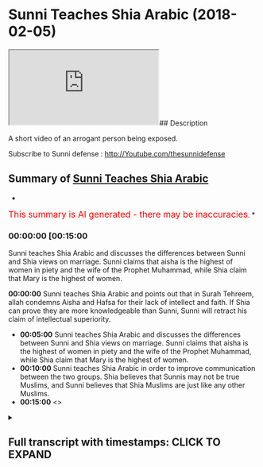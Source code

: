 # Sunni Teaches Shia Arabic (2018-02-05)

<iframe loading='lazy' src='https://www.youtube.com/embed/Avq4Nb3_yY0'></iframe>## Description

A short video of an arrogant person being exposed.

Subscribe to Sunni defense : http://Youtube.com/thesunnidefense

## Summary of [Sunni Teaches Shia Arabic](https://www.youtube.com/watch?v=Avq4Nb3_yY0)


*

<span style="color:red; font-size:125%">This summary is AI generated - there may be inaccuracies</span>. [](/)*

### <a onclick="modifyYTiframeseektime('900')">00:00:00 [00:15:00</a>

Sunni teaches Shia Arabic and discusses the differences between Sunni and Shia views on marriage. Sunni claims that aisha is the highest of women in piety and the wife of the Prophet Muhammad, while Shia claim that Mary is the highest of women.

**<a onclick="modifyYTiframeseektime('0')">00:00:00</a>** Sunni teaches Shia Arabic and points out that in Surah Tehreem, allah condemns Aisha and Hafsa for their lack of intellect and faith. If Shia can prove they are more knowledgeable than Sunni, Sunni will retract his claim of intellectual superiority.
* **<a onclick="modifyYTiframeseektime('300')">00:05:00</a>** Sunni teaches Shia Arabic and discusses the differences between Sunni and Shia views on marriage. Sunni claims that aisha is the highest of women in piety and the wife of the Prophet Muhammad, while Shia claim that Mary is the highest of women.
* **<a onclick="modifyYTiframeseektime('600')">00:10:00</a>** Sunni teaches Shia Arabic in order to improve communication between the two groups. Shia believes that Sunnis may not be true Muslims, and Sunni believes that Shia Muslims are just like any other Muslims.
* **<a onclick="modifyYTiframeseektime('900')">00:15:00</a>** <>

<details><summary><h2>Full transcript with timestamps: CLICK TO EXPAND</h2></summary>

<a onclick="modifyYTiframeseektime('0)')">0:00:00 and someone was saying about source<\/a>
<a onclick="modifyYTiframeseektime('1)')">0:00:01 Italian is that correct yeah yes yes so<\/a>
<a onclick="modifyYTiframeseektime('4)')">0:00:04 I just want to ask because just to kind<\/a>
<a onclick="modifyYTiframeseektime('6)')">0:00:06 of recap what you've already said yes<\/a>
<a onclick="modifyYTiframeseektime('8)')">0:00:08 you've said that you know in tituba illa<\/a>
<a onclick="modifyYTiframeseektime('12)')">0:00:12 llah philosopher to lucuma wanted o hara<\/a>
<a onclick="modifyYTiframeseektime('15)')">0:00:15 allah - allah llahu ghibli no I said<\/a>
<a onclick="modifyYTiframeseektime('19)')">0:00:19 what meaning we molecular by the zelicah<\/a>
<a onclick="modifyYTiframeseektime('21)')">0:00:21 yes before here this verse I think it's<\/a>
<a onclick="modifyYTiframeseektime('23)')">0:00:23 verse 5 or something in chapter 66 of<\/a>
<a onclick="modifyYTiframeseektime('27)')">0:00:27 the Quran because I wanna I want to get<\/a>
<a onclick="modifyYTiframeseektime('36)')">0:00:36 this kind of right with ya and I just<\/a>
<a onclick="modifyYTiframeseektime('39)')">0:00:39 wanna don't misrepresent your argument<\/a>
<a onclick="modifyYTiframeseektime('41)')">0:00:41 because I understand y'all yeah okay<\/a>
<a onclick="modifyYTiframeseektime('43)')">0:00:43 you're saying that the Quran if you read<\/a>
<a onclick="modifyYTiframeseektime('46)')">0:00:46 it very carefully or even just literally<\/a>
<a onclick="modifyYTiframeseektime('49)')">0:00:49 on the face of it you'll see that in<\/a>
<a onclick="modifyYTiframeseektime('51)')">0:00:51 surah taha Reem it's very clear<\/a>
<a onclick="modifyYTiframeseektime('54)')">0:00:54 yeah to you that it's basically<\/a>
<a onclick="modifyYTiframeseektime('57)')">0:00:57 condemning Aisha and hafsa okay well<\/a>
<a onclick="modifyYTiframeseektime('61)')">0:01:01 it's showing that they are not on the<\/a>
<a onclick="modifyYTiframeseektime('63)')">0:01:03 right path did you say yeah please go<\/a>
<a onclick="modifyYTiframeseektime('65)')">0:01:05 ahead yeah<\/a>
<a onclick="modifyYTiframeseektime('66)')">0:01:06 yes I said to you yes please I said to<\/a>
<a onclick="modifyYTiframeseektime('68)')">0:01:08 the proper and then he brought you as a<\/a>
<a onclick="modifyYTiframeseektime('72)')">0:01:12 whole okay okay and use this versus the<\/a>
<a onclick="modifyYTiframeseektime('77)')">0:01:17 on he yes yes I eat a great decided who<\/a>
<a onclick="modifyYTiframeseektime('83)')">0:01:23 would give is to the great that's right<\/a>
<a onclick="modifyYTiframeseektime('85)')">0:01:25 that's right allows the greatest okay<\/a>
<a onclick="modifyYTiframeseektime('87)')">0:01:27 compared to Sydney's obviously yeah<\/a>
<a onclick="modifyYTiframeseektime('95)')">0:01:35 intellectually so back to my point yes<\/a>
<a onclick="modifyYTiframeseektime('98)')">0:01:38 but you do not accept okay then and the<\/a>
<a onclick="modifyYTiframeseektime('103)')">0:01:43 example I gave was this surah tehreem<\/a>
<a onclick="modifyYTiframeseektime('105)')">0:01:45 for a sport yeah but just just to kind<\/a>
<a onclick="modifyYTiframeseektime('108)')">0:01:48 of hold up on what you said there but<\/a>
<a onclick="modifyYTiframeseektime('109)')">0:01:49 intellectually greater so if you accept<\/a>
<a onclick="modifyYTiframeseektime('111)')">0:01:51 do you believe that in this conversation<\/a>
<a onclick="modifyYTiframeseektime('113)')">0:01:53 you have the knowledge edge when it<\/a>
<a onclick="modifyYTiframeseektime('116)')">0:01:56 comes to speaking to me<\/a>
<a onclick="modifyYTiframeseektime('118)')">0:01:58 to disburse ya know generally speaking<\/a>
<a onclick="modifyYTiframeseektime('120)')">0:02:00 on this vessel sir no in this verse<\/a>
<a onclick="modifyYTiframeseektime('122)')">0:02:02 yes yeah I mean if you bring numbers<\/a>
<a onclick="modifyYTiframeseektime('124)')">0:02:04 from somewhere else I haven't studied no<\/a>
<a onclick="modifyYTiframeseektime('126)')">0:02:06 problem okay fine so because I want to<\/a>
<a onclick="modifyYTiframeseektime('129)')">0:02:09 know that before I think you as an<\/a>
<a onclick="modifyYTiframeseektime('130)')">0:02:10 authority and a teacher yeah<\/a>
<a onclick="modifyYTiframeseektime('132)')">0:02:12 because obviously that's what I even<\/a>
<a onclick="modifyYTiframeseektime('134)')">0:02:14 made a claim about being more<\/a>
<a onclick="modifyYTiframeseektime('136)')">0:02:16 intellectually superior so I'm obviously<\/a>
<a onclick="modifyYTiframeseektime('138)')">0:02:18 knowledge is higher in this verse so I<\/a>
<a onclick="modifyYTiframeseektime('141)')">0:02:21 want to start by saying helped us to<\/a>
<a onclick="modifyYTiframeseektime('143)')">0:02:23 chant at the headless below I will force<\/a>
<a onclick="modifyYTiframeseektime('144)')">0:02:24 hot hot air to kill them removed that is<\/a>
<a onclick="modifyYTiframeseektime('147)')">0:02:27 the wrath of the hike<\/a>
<a onclick="modifyYTiframeseektime('148)')">0:02:28 well not infer and come to testify as<\/a>
<a onclick="modifyYTiframeseektime('151)')">0:02:31 Academy heavy Aloha tequila rose over me<\/a>
<a onclick="modifyYTiframeseektime('154)')">0:02:34 isla taquila news that is arrested the<\/a>
<a onclick="modifyYTiframeseektime('157)')">0:02:37 high-hat are off this was like you know<\/a>
<a onclick="modifyYTiframeseektime('160)')">0:02:40 in the Kansas tortilla and to Jade head<\/a>
<a onclick="modifyYTiframeseektime('162)')">0:02:42 Aloha you a lamb tartare and to GT Aloha<\/a>
<a onclick="modifyYTiframeseektime('170)')">0:02:50 bye-bye it was against you<\/a>
<a onclick="modifyYTiframeseektime('173)')">0:02:53 thank you know it so you gonna get<\/a>
<a onclick="modifyYTiframeseektime('175)')">0:02:55 refuted I want you just said you don't<\/a>
<a onclick="modifyYTiframeseektime('177)')">0:02:57 know how to speak Arabic but yeah you<\/a>
<a onclick="modifyYTiframeseektime('181)')">0:03:01 want me to accept you as a knowledge<\/a>
<a onclick="modifyYTiframeseektime('182)')">0:03:02 authority over we gonna debate the team<\/a>
<a onclick="modifyYTiframeseektime('184)')">0:03:04 or not<\/a>
<a onclick="modifyYTiframeseektime('184)')">0:03:04 okay okay<\/a>
<a onclick="modifyYTiframeseektime('188)')">0:03:08 a few Easton agree well I don't think<\/a>
<a onclick="modifyYTiframeseektime('192)')">0:03:12 your your status as the great has been<\/a>
<a onclick="modifyYTiframeseektime('195)')">0:03:15 established this moment when you don't<\/a>
<a onclick="modifyYTiframeseektime('197)')">0:03:17 have to speak the language of the book<\/a>
<a onclick="modifyYTiframeseektime('198)')">0:03:18 you're trying to impossible for someone<\/a>
<a onclick="modifyYTiframeseektime('200)')">0:03:20 who doesn't speak the whole language<\/a>
<a onclick="modifyYTiframeseektime('202)')">0:03:22 view yes yes it is important to study<\/a>
<a onclick="modifyYTiframeseektime('204)')">0:03:24 one verse possible with somebody he does<\/a>
<a onclick="modifyYTiframeseektime('210)')">0:03:30 speak it fluently<\/a>
<a onclick="modifyYTiframeseektime('211)')">0:03:31 yeah I believe is you would have a weak<\/a>
<a onclick="modifyYTiframeseektime('213)')">0:03:33 understanding because of your because of<\/a>
<a onclick="modifyYTiframeseektime('215)')">0:03:35 your tools<\/a>
<a onclick="modifyYTiframeseektime('215)')">0:03:35 yes I'm saying the person I spoke to you<\/a>
<a onclick="modifyYTiframeseektime('233)')">0:03:53 know is garbage and if he understands<\/a>
<a onclick="modifyYTiframeseektime('235)')">0:03:55 their bootleg religion and you know I<\/a>
<a onclick="modifyYTiframeseektime('237)')">0:03:57 could just terminate this conversation<\/a>
<a onclick="modifyYTiframeseektime('239)')">0:03:59 right now how you wanna do but I'm gonna<\/a>
<a onclick="modifyYTiframeseektime('242)')">0:04:02 get I'm gonna give you one question on<\/a>
<a onclick="modifyYTiframeseektime('243)')">0:04:03 this verse and if you can answer this we<\/a>
<a onclick="modifyYTiframeseektime('246)')">0:04:06 get horrifying<\/a>
<a onclick="modifyYTiframeseektime('253)')">0:04:13 yes yes<\/a>
<a onclick="modifyYTiframeseektime('279)')">0:04:39 at the end of help you in the future<\/a>
<a onclick="modifyYTiframeseektime('298)')">0:04:58 okay you know to deal with this okay<\/a>
<a onclick="modifyYTiframeseektime('334)')">0:05:34 please move tether you see everything<\/a>
<a onclick="modifyYTiframeseektime('337)')">0:05:37 that is move tether in Arabic language<\/a>
<a onclick="modifyYTiframeseektime('339)')">0:05:39 remember this yeah I mean enough Wyatt<\/a>
<a onclick="modifyYTiframeseektime('342)')">0:05:42 hello hello because you're starting the<\/a>
<a onclick="modifyYTiframeseektime('344)')">0:05:44 sentence my friend okay hello so nutty<\/a>
<a onclick="modifyYTiframeseektime('346)')">0:05:46 because it's now a dolphin at Iwo Jima<\/a>
<a onclick="modifyYTiframeseektime('349)')">0:05:49 now it's gotta be done yes you say the<\/a>
<a onclick="modifyYTiframeseektime('354)')">0:05:54 name right yeah because the great has to<\/a>
<a onclick="modifyYTiframeseektime('358)')">0:05:58 do to you interview the great I saw the<\/a>
<a onclick="modifyYTiframeseektime('361)')">0:06:01 great I said the great so if you don't<\/a>
<a onclick="modifyYTiframeseektime('364)')">0:06:04 those are become the great you group<\/a>
<a onclick="modifyYTiframeseektime('369)')">0:06:09 okay<\/a>
<a onclick="modifyYTiframeseektime('371)')">0:06:11 yes I see okay uh I said you know as a<\/a>
<a onclick="modifyYTiframeseektime('374)')">0:06:14 whole fire you you claim to follow the<\/a>
<a onclick="modifyYTiframeseektime('379)')">0:06:19 whole Quran this is enjoyable it's fun I<\/a>
<a onclick="modifyYTiframeseektime('381)')">0:06:21 said you claim to fill the whole Quran<\/a>
<a onclick="modifyYTiframeseektime('383)')">0:06:23 uh-huh but you don't the brother asked<\/a>
<a onclick="modifyYTiframeseektime('386)')">0:06:26 me yes give me an example he said give<\/a>
<a onclick="modifyYTiframeseektime('389)')">0:06:29 him two examples here that you give my<\/a>
<a onclick="modifyYTiframeseektime('395)')">0:06:35 Isha a state petition the Great Scott<\/a>
<a onclick="modifyYTiframeseektime('403)')">0:06:43 okay okay okay yeah okay cut to the<\/a>
<a onclick="modifyYTiframeseektime('409)')">0:06:49 chase hiya Dan gives in the Quran<\/a>
<a onclick="modifyYTiframeseektime('412)')">0:06:52 that's my only claim okay in this<\/a>
<a onclick="modifyYTiframeseektime('415)')">0:06:55 conversation okay so do you agree that<\/a>
<a onclick="modifyYTiframeseektime('418)')">0:06:58 you're done okay thank you maybe<\/a>
<a onclick="modifyYTiframeseektime('421)')">0:07:01 something maybe some people do not mean<\/a>
<a onclick="modifyYTiframeseektime('424)')">0:07:04 you personally okay do you say Ayesha is<\/a>
<a onclick="modifyYTiframeseektime('427)')">0:07:07 the mother the best wife after catedral<\/a>
<a onclick="modifyYTiframeseektime('431)')">0:07:11 de pez well I say that hadiza was the<\/a>
<a onclick="modifyYTiframeseektime('434)')">0:07:14 best because I do acknowledge the hadith<\/a>
<a onclick="modifyYTiframeseektime('436)')">0:07:16 of this a hadith we have in our<\/a>
<a onclick="modifyYTiframeseektime('437)')">0:07:17 tradition that says that therefore that<\/a>
<a onclick="modifyYTiframeseektime('439)')">0:07:19 women like that to complete their a man<\/a>
<a onclick="modifyYTiframeseektime('441)')">0:07:21 but there's some discussion on the the<\/a>
<a onclick="modifyYTiframeseektime('443)')">0:07:23 authenticity of the hadith I accept the<\/a>
<a onclick="modifyYTiframeseektime('445)')">0:07:25 authenticity of that habit yeah I sure<\/a>
<a onclick="modifyYTiframeseektime('448)')">0:07:28 was not mentioned in the hadith so in<\/a>
<a onclick="modifyYTiframeseektime('450)')">0:07:30 that hadith who had Fatima we had<\/a>
<a onclick="modifyYTiframeseektime('452)')">0:07:32 Khadijah who had a seer I will have<\/a>
<a onclick="modifyYTiframeseektime('455)')">0:07:35 Mariam and then the Ferrari says about<\/a>
<a onclick="modifyYTiframeseektime('457)')">0:07:37 maryam that I've just told you my<\/a>
<a onclick="modifyYTiframeseektime('462)')">0:07:42 viewpoint on that so that each is the<\/a>
<a onclick="modifyYTiframeseektime('463)')">0:07:43 highest of the wives yes so apart from<\/a>
<a onclick="modifyYTiframeseektime('465)')">0:07:45 Khadijah yeah are you saying aisha is<\/a>
<a onclick="modifyYTiframeseektime('467)')">0:07:47 the highest of those wives of the ones<\/a>
<a onclick="modifyYTiframeseektime('468)')">0:07:48 that remain from the let's say 11 or 12<\/a>
<a onclick="modifyYTiframeseektime('471)')">0:07:51 that he he married yes yes yeah yeah so<\/a>
<a onclick="modifyYTiframeseektime('476)')">0:07:56 she we would say that he loved her the<\/a>
<a onclick="modifyYTiframeseektime('477)')">0:07:57 most yes and she was like my shoes the<\/a>
<a onclick="modifyYTiframeseektime('479)')">0:07:59 highest please pay attention to the<\/a>
<a onclick="modifyYTiframeseektime('482)')">0:08:02 question okay who you personally say she<\/a>
<a onclick="modifyYTiframeseektime('484)')">0:08:04 is the highest in piety etc is that the<\/a>
<a onclick="modifyYTiframeseektime('487)')">0:08:07 case of the other ones the remaining<\/a>
<a onclick="modifyYTiframeseektime('488)')">0:08:08 ones yes yeah okay so going back to the<\/a>
<a onclick="modifyYTiframeseektime('491)')">0:08:11 bus which you claimed you are in<\/a>
<a onclick="modifyYTiframeseektime('495)')">0:08:15 authority of and so on and sadder than a<\/a>
<a onclick="modifyYTiframeseektime('496)')">0:08:16 seventh or okay did but fine you said<\/a>
<a onclick="modifyYTiframeseektime('499)')">0:08:19 here you're the authority in Arabic and<\/a>
<a onclick="modifyYTiframeseektime('500)')">0:08:20 no I said you're not going to teach me<\/a>
<a onclick="modifyYTiframeseektime('503)')">0:08:23 Arabic because you don't<\/a>
<a onclick="modifyYTiframeseektime('505)')">0:08:25 you're telling me to translate okay I<\/a>
<a onclick="modifyYTiframeseektime('509)')">0:08:29 gave you a translation you said it's<\/a>
<a onclick="modifyYTiframeseektime('511)')">0:08:31 wrong okay so you heard my translation<\/a>
<a onclick="modifyYTiframeseektime('513)')">0:08:33 yeah let's see what you've got to say<\/a>
<a onclick="modifyYTiframeseektime('515)')">0:08:35 well do I have to say okay I have to<\/a>
<a onclick="modifyYTiframeseektime('517)')">0:08:37 have this okay kid JAMA to speak all<\/a>
<a onclick="modifyYTiframeseektime('521)')">0:08:41 right so it says in the Quran do not do<\/a>
<a onclick="modifyYTiframeseektime('524)')">0:08:44 not<\/a>
<a onclick="modifyYTiframeseektime('525)')">0:08:45 basically marry the disbelieving of the<\/a>
<a onclick="modifyYTiframeseektime('529)')">0:08:49 the pagan or the polytheistic women<\/a>
<a onclick="modifyYTiframeseektime('532)')">0:08:52 until they become Muslim yeah in chapter<\/a>
<a onclick="modifyYTiframeseektime('535)')">0:08:55 five verse I think five yeah it says it<\/a>
<a onclick="modifyYTiframeseektime('539)')">0:08:59 qualifies that says you know to tell me<\/a>
<a onclick="modifyYTiframeseektime('543)')">0:09:03 that I'd say to move on or Johanna if<\/a>
<a onclick="modifyYTiframeseektime('546)')">0:09:06 except for the ones that using Christian<\/a>
<a onclick="modifyYTiframeseektime('548)')">0:09:08 so obviously from that using Christians<\/a>
<a onclick="modifyYTiframeseektime('551)')">0:09:11 now the Shiite position as far as I know<\/a>
<a onclick="modifyYTiframeseektime('553)')">0:09:13 well haven't haven't finished I haven't<\/a>
<a onclick="modifyYTiframeseektime('556)')">0:09:16 finished yet<\/a>
<a onclick="modifyYTiframeseektime('556)')">0:09:16 this let me finish the Shiite position<\/a>
<a onclick="modifyYTiframeseektime('558)')">0:09:18 as far as I'm concerned and what I've<\/a>
<a onclick="modifyYTiframeseektime('560)')">0:09:20 read from the books of sham obviously<\/a>
<a onclick="modifyYTiframeseektime('562)')">0:09:22 you confirm this yeah it's clearly that<\/a>
<a onclick="modifyYTiframeseektime('564)')">0:09:24 I shine and have Sandy's not we're not<\/a>
<a onclick="modifyYTiframeseektime('566)')">0:09:26 believers my question to you is direct<\/a>
<a onclick="modifyYTiframeseektime('569)')">0:09:29 my question to you is direct yeah no no<\/a>
<a onclick="modifyYTiframeseektime('572)')">0:09:32 no my question cuz the verse in chapter<\/a>
<a onclick="modifyYTiframeseektime('574)')">0:09:34 so listen terraeum chapter 66 verse six<\/a>
<a onclick="modifyYTiframeseektime('577)')">0:09:37 I think<\/a>
<a onclick="modifyYTiframeseektime('578)')">0:09:38 so the Asura become Impala Kakuna if he<\/a>
<a onclick="modifyYTiframeseektime('582)')">0:09:42 divorces you which means obviously they<\/a>
<a onclick="modifyYTiframeseektime('584)')">0:09:44 were married yeah by my question to you<\/a>
<a onclick="modifyYTiframeseektime('587)')">0:09:47 is were they Muslims because if you're<\/a>
<a onclick="modifyYTiframeseektime('589)')">0:09:49 saying they're not Muslims me yes yes if<\/a>
<a onclick="modifyYTiframeseektime('591)')">0:09:51 they're not Muslims now how could he be<\/a>
<a onclick="modifyYTiframeseektime('593)')">0:09:53 married to them and if they so are they<\/a>
<a onclick="modifyYTiframeseektime('597)')">0:09:57 Muslims state the premise again listen<\/a>
<a onclick="modifyYTiframeseektime('600)')">0:10:00 carefully I'm very clean are they<\/a>
<a onclick="modifyYTiframeseektime('605)')">0:10:05 Muslims are they Muslims yes or no yes<\/a>
<a onclick="modifyYTiframeseektime('615)')">0:10:15 or no listening so you don't want to<\/a>
<a onclick="modifyYTiframeseektime('617)')">0:10:17 answer the question I do it seems to me<\/a>
<a onclick="modifyYTiframeseektime('619)')">0:10:19 that the debate has been done okay if<\/a>
<a onclick="modifyYTiframeseektime('621)')">0:10:21 you don't want to answer this question<\/a>
<a onclick="modifyYTiframeseektime('622)')">0:10:22 you've been you've been cornered no I'm<\/a>
<a onclick="modifyYTiframeseektime('625)')">0:10:25 asking you I'm asking why you greeted<\/a>
<a onclick="modifyYTiframeseektime('632)')">0:10:32 are they Muslim are they most I would<\/a>
<a onclick="modifyYTiframeseektime('701)')">0:11:41 she was a listener a UI and she must<\/a>
<a onclick="modifyYTiframeseektime('704)')">0:11:44 agree to a premise a disguiser<\/a>
<a onclick="modifyYTiframeseektime('709)')">0:11:49 is finished is finished no no just say<\/a>
<a onclick="modifyYTiframeseektime('719)')">0:11:59 as she must've ear so no it's for me<\/a>
<a onclick="modifyYTiframeseektime('721)')">0:12:01 it's important I want to know your<\/a>
<a onclick="modifyYTiframeseektime('722)')">0:12:02 viewpoint on it you want to know yeah<\/a>
<a onclick="modifyYTiframeseektime('724)')">0:12:04 that's fine for ask you don't say well<\/a>
<a onclick="modifyYTiframeseektime('726)')">0:12:06 so you don't bank with me you stick to<\/a>
<a onclick="modifyYTiframeseektime('728)')">0:12:08 the print I do like I do I want I'm<\/a>
<a onclick="modifyYTiframeseektime('729)')">0:12:09 asking you a question<\/a>
<a onclick="modifyYTiframeseektime('740)')">0:12:20 I guess what happened to you guys we<\/a>
<a onclick="modifyYTiframeseektime('744)')">0:12:24 can't even talk about well we can't even<\/a>
<a onclick="modifyYTiframeseektime('747)')">0:12:27 talk about the idea of the Sahaba oh of<\/a>
<a onclick="modifyYTiframeseektime('750)')">0:12:30 the Omaha moment in which is basically<\/a>
<a onclick="modifyYTiframeseektime('752)')">0:12:32 the subject which is basically the joke<\/a>
<a onclick="modifyYTiframeseektime('755)')">0:12:35 whether they're just or not whether we<\/a>
<a onclick="modifyYTiframeseektime('758)')">0:12:38 don't even we don't even know if they're<\/a>
<a onclick="modifyYTiframeseektime('759)')">0:12:39 Muslim or not so here I just asked him<\/a>
<a onclick="modifyYTiframeseektime('761)')">0:12:41 if they're Muslim or not he knows you<\/a>
<a onclick="modifyYTiframeseektime('764)')">0:12:44 know I know his view that he believes in<\/a>
<a onclick="modifyYTiframeseektime('766)')">0:12:46 a Muslim yeah but the point is this he<\/a>
<a onclick="modifyYTiframeseektime('768)')">0:12:48 believes that they're not Muslim how<\/a>
<a onclick="modifyYTiframeseektime('770)')">0:12:50 could the tenant abusement ahead of<\/a>
<a onclick="modifyYTiframeseektime('780)')">0:13:00 Kabir the head of much more I mean and<\/a>
<a onclick="modifyYTiframeseektime('783)')">0:13:03 whenever Dean mnemonic indiscernible<\/a>
<a onclick="modifyYTiframeseektime('788)')">0:13:08 talk about until region 1 billion<\/a>
<a onclick="modifyYTiframeseektime('791)')">0:13:11 followers this so cool Sunni Islam is<\/a>
<a onclick="modifyYTiframeseektime('795)')">0:13:15 the ideological source of terrorism in<\/a>
<a onclick="modifyYTiframeseektime('798)')">0:13:18 this world today the free celesta khon<\/a>
<a onclick="modifyYTiframeseektime('802)')">0:13:22 kaen oh yeah kupuna allah allah rasool<\/a>
<a onclick="modifyYTiframeseektime('805)')">0:13:25 allah allah rasool allah that three of<\/a>
<a onclick="modifyYTiframeseektime('808)')">0:13:28 these biggest lawyers were of course abu<\/a>
<a onclick="modifyYTiframeseektime('811)')">0:13:31 huraira anas bin malik and it says a<\/a>
<a onclick="modifyYTiframeseektime('815)')">0:13:35 woman and as we know the woman is a<\/a>
<a onclick="modifyYTiframeseektime('825)')">0:13:45 [Applause]<\/a>
<a onclick="modifyYTiframeseektime('841)')">0:14:01 our mind the busy is this individual<\/a>
<a onclick="modifyYTiframeseektime('845)')">0:14:05 user is a rough it is ABC this is the<\/a>
<a onclick="modifyYTiframeseektime('849)')">0:14:09 canal problem with the essence of socio<\/a>
<a onclick="modifyYTiframeseektime('852)')">0:14:12 is that the very essence of the claim<\/a>
<a onclick="modifyYTiframeseektime('855)')">0:14:15 that files on yourselves one of the<\/a>
<a onclick="modifyYTiframeseektime('859)')">0:14:19 videos said yeah if you don't embark<\/a>
<a onclick="modifyYTiframeseektime('862)')">0:14:22 this ship of new means you're a later on<\/a>
<a onclick="modifyYTiframeseektime('866)')">0:14:26 on ebay by to reveal they are ready they<\/a>
<a onclick="modifyYTiframeseektime('870)')">0:14:30 can't from the own own their own dreams<\/a>
<a onclick="modifyYTiframeseektime('872)')">0:14:32 name then you will be destroyed in one<\/a>
<a onclick="modifyYTiframeseektime('876)')">0:14:36 day<\/a>
<a onclick="modifyYTiframeseektime('877)')">0:14:37 we have narrations from a living are<\/a>
<a onclick="modifyYTiframeseektime('880)')">0:14:40 with a leap in our books we have fun<\/a>
<a onclick="modifyYTiframeseektime('881)')">0:14:41 ever across generations when they say<\/a>
<a onclick="modifyYTiframeseektime('883)')">0:14:43 follow and invade come to us follow a<\/a>
<a onclick="modifyYTiframeseektime('885)')">0:14:45 helpmate love of a debate virtuous one<\/a>
<a onclick="modifyYTiframeseektime('888)')">0:14:48 day damu is madly citizen feel cool a<\/a>
<a onclick="modifyYTiframeseektime('891)')">0:14:51 needs india-rubber citizen Theory<\/a>
<a onclick="modifyYTiframeseektime('894)')">0:14:54 marital our desire is in here they want<\/a>
<a onclick="modifyYTiframeseektime('896)')">0:14:56 you to follicles another as for us we<\/a>
<a onclick="modifyYTiframeseektime('899)')">0:14:59 have all we have a lot already we have<\/a>
<a onclick="modifyYTiframeseektime('902)')">0:15:02 the racism are said<\/a>
<a onclick="modifyYTiframeseektime('908)')">0:15:08 [Music]<\/a>
<a onclick="modifyYTiframeseektime('917)')">0:15:17 [Music]<\/a>
<a onclick="modifyYTiframeseektime('921)')">0:15:21 in the sideline that's a yes if you hold<\/a>
<a onclick="modifyYTiframeseektime('924)')">0:15:24 on to the Book of Allah what does that<\/a>
<a onclick="modifyYTiframeseektime('926)')">0:15:26 mean in fact if you say that the Book of<\/a>
<a onclick="modifyYTiframeseektime('932)')">0:15:32 Allah is not sufficient for guidance<\/a>
<a onclick="modifyYTiframeseektime('934)')">0:15:34 than you are sinful so in this case the<\/a>
<a onclick="modifyYTiframeseektime('942)')">0:15:42 epicenter if the so-called righteous<\/a>
<a onclick="modifyYTiframeseektime('944)')">0:15:44 predecessors were so incapable of<\/a>
<a onclick="modifyYTiframeseektime('948)')">0:15:48 interpreting scripture adequately then<\/a>
<a onclick="modifyYTiframeseektime('951)')">0:15:51 what makes the world is being followed<\/a>
<a onclick="modifyYTiframeseektime('953)')">0:15:53 what gives them any legitimacy if you<\/a>
<a onclick="modifyYTiframeseektime('957)')">0:15:57 want shy polemics proper a improper<\/a>
<a onclick="modifyYTiframeseektime('959)')">0:15:59 signe case you will not get any better<\/a>
<a onclick="modifyYTiframeseektime('962)')">0:16:02 than the sunni defense and Thomas<\/a>
<a onclick="modifyYTiframeseektime('964)')">0:16:04 Yarnell<\/a>
<a onclick="modifyYTiframeseektime('968)')">0:16:08 [Music]<\/a>
<a onclick="modifyYTiframeseektime('974)')">0:16:14 [Music]<\/a>
<a onclick="modifyYTiframeseektime('988)')">0:16:28 [Music]<\/a>
<a onclick="modifyYTiframeseektime('991)')">0:16:31 why<\/a>
<a onclick="modifyYTiframeseektime('993)')">0:16:33 [Music]<\/a>
</details>